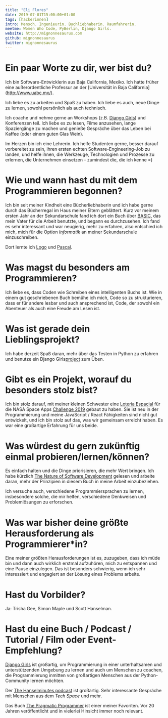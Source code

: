 ```yaml
---
title: "Eli Flores"
date: 2019-07-01T15:00:00+01:00
tags: [hackerinnen]
intro: Mensch. Ingenieurin. Buchliebhaberin. Raumfahrerin.
meetme: Women Who Code, PyBerlin, Django Girls.
website: http://mignonnesaurus.com
github: mignonnesaurus
twitter: mignonnesaurus
---
```


# Ein paar Worte zu dir, wer bist du?

Ich bin Software-Entwicklerin aus Baja California, Mexiko. Ich hatte früher eine außerordentliche Professur an der [Universität in Baja California] (http://www.uabc.mx/).

Ich liebe es zu arbeiten und Spaß zu haben. Ich liebe es auch, neue Dinge zu lernen, sowohl persönlich als auch technisch.

Ich coache und nehme gerne an Workshops (z.B. [Django Girls](https://djangogirls.org/)) und Konferenzen teil. Ich liebe es zu lesen, Filme anzusehen, lange Spaziergänge zu machen und genieße Gespräche über das Leben bei Kaffee (oder einem guten Glas Wein).

Im Herzen bin ich eine Lehrerin. Ich helfe Studenten gerne, besser darauf vorbereitet zu sein, ihren ersten echten Software-Engineering-Job zu landen, und helfe ihnen, die Werkzeuge, Technologien und Prozesse zu erlernen, die Unternehmen einsetzen - zumindest die, die ich kenne =)

# Wie und wann hast du mit dem Programmieren begonnen?

Ich bin seit meiner Kindheit eine Bücherliebhaberin und ich habe gerne durch das Bücherregal im Haus meiner Eltern geblättert. Kurz vor meinem ersten Jahr an der Sekundarschule fand ich dort ein Buch über [BASIC](https://en.wikipedia.org/wiki/BASIC), das mein Vater für die Arbeit benutzte, und begann es durchzusehen. Ich fand es sehr interessant und war neugierig, mehr zu erfahren, also entschied ich mich, mich für die Option _Informatik_ an meiner Sekundarschule einzuschreiben.  

Dort lernte ich [Logo](https://en.wikipedia.org/wiki/Logo_programming_language) und [Pascal](https://en.wikipedia.org/wiki/Pascal_programming_language). 

# Was magst du besonders am Programmieren?

Ich liebe es, dass Coden wie Schreiben eines intelligenten Buchs ist. Wie in einem gut geschriebenen Buch bemühe ich mich, Code so zu strukturieren, dass er für andere lesbar und auch ansprechend ist, Code, der sowohl ein Abenteuer als auch eine Freude am Lesen ist.

# Was ist gerade dein Lieblingsprojekt?

Ich habe derzeit Spaß daran, mehr über das Testen in Python zu erfahren und benutze ein Django Girls[project](https://github.com/mignonnesaurus/my-first-blog) zum Üben. 

# Gibt es ein Projekt, worauf du besonders stolz bist?

Ich bin stolz darauf, mit meiner kleinen Schwester eine [Loteria Espacial](https://github.com/mignonnesaurus/loteria-espacial) für die NASA Space Apps [Challenge 2019](https://2019.spaceappschallenge.org/) gebaut zu haben. Sie ist neu in der Programmierung und meine JavaScript / React Fähigkeiten sind nicht gut entwickelt, und ich bin stolz auf das, was wir gemeinsam erreicht haben. Es war eine großartige Erfahrung für uns beide.

# Was würdest du gern zukünftig einmal probieren/lernen/können?

Es einfach halten und die Dinge priorisieren, die mehr Wert bringen. Ich habe kürzlich [The Nature of Software Development](https://www.goodreads.com/book/show/23333088-the-nature-of-software-development) gelesen und arbeite daran, mehr der Prinzipien in diesem Buch in meine Arbeit einzubeziehen. 

Ich versuche auch, verschiedene Programmiersprachen zu lernen, insbesondere solche, die mir helfen, verschiedene Denkweisen und Problemlösungen zu erforschen.

# Was war bisher deine größte Herausforderung als Programmierer\*in?

Eine meiner größten Herausforderungen ist es, zuzugeben, dass ich müde bin und dann auch wirklich erstmal aufzuhören, mich zu entspannen und eine Pause einzulegen. Das ist besonders schwierig, wenn ich sehr interessiert und engagiert an der Lösung eines Problems arbeite.

# Hast du Vorbilder?

Ja: Trisha Gee, Simon Maple und Scott Hanselman.

# Hast du eine Buch / Podcast / Tutorial / Film oder Event-Empfehlung?

[Django Girls](http://djangogirls.org) ist großartig, um Programmierung in einer unterhaltsamen und unterstützenden Umgebung zu lernen und auch um Menschen zu coachen, die Programmierung inmitten von großartigen Menschen aus der Python-Community lernen möchten.

Der [The Hanselminutes podcast](https://www.hanselminutes.com/) ist großartig. Sehr interessante Gespräche mit Menschen aus dem _Tech Space_ und mehr.

Das Buch [The Pragmatic Programmer](https://www.goodreads.com/book/show/4099.The_Pragmatic_Programmer) ist einer meiner Favoriten. Vor 20 Jahren veröffentlicht und in vielerlei Hinsicht immer noch relevant.
